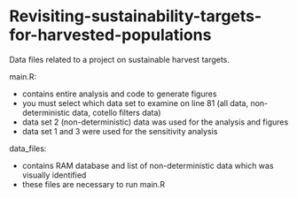 # Revisiting-sustainability-targets-for-harvested-populations
Data files related to a project on sustainable harvest targets. 

main.R:
* contains entire analysis and code to generate figures
* you must select which data set to examine on line 81 (all data, non-deterministic data, cotello filters data)
* data set 2 (non-deterministic) data was used for the analysis and figures
* data set 1 and 3 were used for the sensitivity analysis

data_files:
* contains RAM database and list of non-deterministic data which was visually identified
* these files are necessary to run main.R
